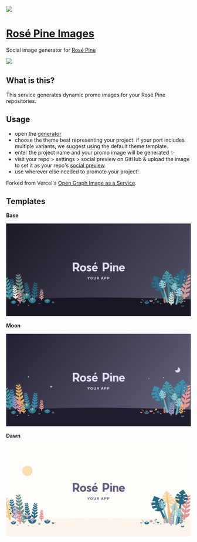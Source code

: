 <img src="https://github.com/rose-pine/rose-pine-theme/raw/main/assets/icon.png" width="64" />

# [Rosé Pine Images](https://rose-pine-images.vercel.app)

Social image generator for [Rosé Pine](https://github.com/rose-pine/rose-pine-theme)

[![](https://img.shields.io/badge/Rosé%20Pine%20Theme-191724)](https://github.com/rose-pine/rose-pine-theme)

## What is this?

This service generates dynamic promo images for your Rosé Pine repositories.

## Usage

- open the [generator](https://rose-pine-images.vercel.app)
- choose the theme best representing your project. if your port includes multiple variants, we suggest using the default theme template.
- enter the project name and your promo image will be generated ✨
- visit your repo > settings > social preview on GitHub & upload the image to set it as your repo's [social preview](https://docs.github.com/en/github/administering-a-repository/customizing-your-repositorys-social-media-preview)
- use wherever else needed to promote your project!

Forked from Vercel's [Open Graph Image as a Service](https://og-image.vercel.app).

## Templates

**Base**

![Rosé Pine base variant social image](https://github.com/fvrests/og-image/raw/main/public/promo/base.png)

**Moon**

![Rosé Pine Moon variant social image](https://github.com/fvrests/og-image/raw/main/public/promo/moon.png)

**Dawn**

![Rosé Pine Dawn variant social image](https://github.com/fvrests/og-image/raw/main/public/promo/dawn.png)

